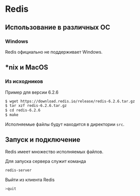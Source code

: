 # Redis

## Использование в различных ОС

### Windows

Redis официально не поддерживает Windows.

## *nix и MacOS

### Из исходников

Пример для версии 6.2.6

```bash
$ wget https://download.redis.io/release/redis-6.2.6.tar.gz
$ tar xzf redis-6.2.6.tar.gz
$ cd redis-6.2.6
$ make
```

Исполняемые файлы будут находится в директории `src`.

## Запуск и подключение

Redis имеет множество исполняемых файлов.

Для запуска сервера служит команда

```bash
redis-server
```

Выйти из клиента Redis

```bash
>quit
```


